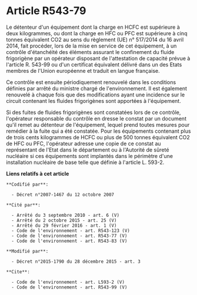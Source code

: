 # Article R543-79

Le détenteur d'un équipement dont la charge en HCFC est supérieure à deux kilogrammes, ou dont la charge en HFC ou PFC est
supérieure à cinq tonnes équivalent CO2 au sens du règlement (UE) n° 517/2014 du 16 avril 2014, fait procéder, lors de la
mise en service de cet équipement, à un contrôle d'étanchéité des éléments assurant le confinement du fluide frigorigène par
un opérateur disposant de l'attestation de capacité prévue à l'article R. 543-99 ou d'un certificat équivalent délivré dans
un des Etats membres de l'Union européenne et traduit en langue française. 

Ce contrôle est ensuite périodiquement renouvelé dans les conditions définies par arrêté du ministre chargé de
l'environnement. Il est également renouvelé à chaque fois que des modifications ayant une incidence sur le circuit contenant
les fluides frigorigènes sont apportées à l'équipement. 

Si des fuites de fluides frigorigènes sont constatées lors de ce contrôle, l'opérateur responsable du contrôle en dresse le
constat par un document qu'il remet au détenteur de l'équipement, lequel prend toutes mesures pour remédier à la fuite qui a
été constatée. Pour les équipements contenant plus de trois cents kilogrammes de HCFC ou plus de 500 tonnes équivalent CO2 de
HFC ou PFC, l'opérateur adresse une copie de ce constat au représentant de l'Etat dans le département ou à l'Autorité de
sûreté nucléaire si ces équipements sont implantés dans le périmètre d'une installation nucléaire de base telle que définie à
l'article L. 593-2.

**Liens relatifs à cet article**

	**Codifié par**:

	  - Décret n°2007-1467 du 12 octobre 2007

	**Cité par**:

	  - Arrêté du 3 septembre 2010 - art. 6 (V)
	  - Arrêté du 2 octobre 2015 - art. 25 (V)
	  - Arrêté du 29 février 2016 - art. 1 (V)
	  - Code de l'environnement - art. R543-123 (V)
	  - Code de l'environnement - art. R543-77 (V)
	  - Code de l'environnement - art. R543-83 (V)

	**Modifié par**:

	  - Décret n°2015-1790 du 28 décembre 2015 - art. 3

	**Cite**:

	  - Code de l'environnement - art. L593-2 (V)
	  - Code de l'environnement - art. R543-99 (V)

